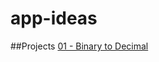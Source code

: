 # app-ideas

##Projects
[01 - Binary to Decimal](https://github.com/fehmathais/app-ideas/projects/binary-to-decimal)